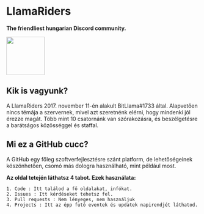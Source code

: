 # LlamaRiders
**The friendliest hungarian Discord community.**

<img src="https://cdn.discordapp.com/attachments/423730481293557763/548138038102982666/logo1.png" width="100" height="100">

## Kik is vagyunk?

A LlamaRiders 2017. november 11-én alakult BitLlama#1733 által. Alapvetően nincs témája a szervernek, mivel azt szeretnénk elérni, hogy
mindenki jól érezze magát. Több mint 10 csatornánk van szórakozásra, és beszélgetésre a barátságos közösséggel és staffal.

## Mi ez a GitHub cucc?

A GitHub egy főleg szoftverfejlesztésre szánt platform, de lehetőségeinek köszönhetően, csomó más dologra használható, mint például most.

**Az oldal tetején láthatsz 4 tabot. Ezek használata:**
```
1. Code : Itt találod a fő oldalakat, infókat.
2. Issues : Itt kérdéseket tehetsz fel.
3. Pull requests : Nem lényeges, nem használjuk
4. Projects : Itt az épp futó eventek és updatek napirendjét láthatod.
```
